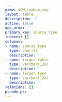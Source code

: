 ```yaml
---
name: oCM_lookup_map
layout: table
description: ''
active: false
app_area: ''
primary_key: source_type
indexes: []
columns:
- name: source_type
  type: char(3)
  description: ''
- name: target_table
  type: varchar(128)
  description: ''
- name: target_type
  type: varchar(128)
  description: ''
relations: []
pseudo_pk: 
---
```


